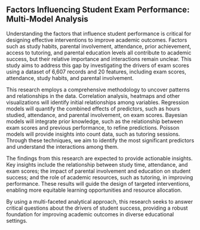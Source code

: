 ## Factors Influencing Student Exam Performance: Multi-Model Analysis

Understanding the factors that influence student performance is critical for designing effective interventions to improve academic outcomes. Factors such as study habits, parental involvement, attendance, prior achievement, access to tutoring, and parental education levels all contribute to academic success, but their relative importance and interactions remain unclear. This study aims to address this gap by investigating the drivers of exam scores using a dataset of 6,607 records and 20 features, including exam scores, attendance, study habits, and parental involvement.

This research employs a comprehensive methodology to uncover patterns and relationships in the data. Correlation analysis, heatmaps and other visualizations will identify initial relationships among variables. Regression models will quantify the combined effects of predictors, such as hours studied, attendance, and parental involvement, on exam scores. Bayesian models will integrate prior knowledge, such as the relationship between exam scores and previous performance, to refine predictions. Poisson models will provide insights into count data, such as tutoring sessions. Through these techniques, we aim to identify the most significant predictors and understand the interactions among them.

The findings from this research are expected to provide actionable insights. Key insights include the relationship between study time, attendance, and exam scores; the impact of parental involvement and education on student success; and the role of academic resources, such as tutoring, in improving performance. These results will guide the design of targeted interventions, enabling more equitable learning opportunities and resource allocation.

By using a multi-faceted analytical approach, this research seeks to answer critical questions about the drivers of student success, providing a robust foundation for improving academic outcomes in diverse educational settings.
